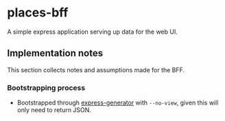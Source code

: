 # places-bff

A simple express application serving up data for the web UI. 

## Implementation notes

This section collects notes and assumptions made for the BFF.

### Bootstrapping process

 - Bootstrapped through [express-generator][] with `--no-view`, given this will only need to return JSON.

 [express-generator]: https://expressjs.com/en/starter/generator.html

